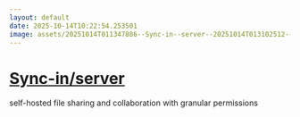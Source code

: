 ```yaml
---
layout: default
date: 2025-10-14T10:22:54.253501
image: assets/20251014T011347886--Sync-in--server--20251014T013102512--cropped.png
---
```


# [Sync-in/server](https://github.com/Sync-in/server)

self-hosted file sharing and collaboration with granular permissions
